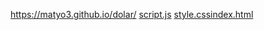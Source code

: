  https://matyo3.github.io/dolar/
[script.js](https://github.com/user-attachments/files/21978302/script.js)
[style.css](https://github.com/user-attachments/files/21978303/style.css)[index.html](https://github.com/user-attachments/files/21978304/index.html)
